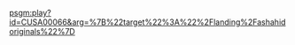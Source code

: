 [psgm:play?id=CUSA00066&arg=%7B%22target%22%3A%22%2Flanding%2Fashahidoriginals%22%7D](psgm:play?id=CUSA00066&arg=%7B%22target%22%3A%22%2Flanding%2Fashahidoriginals%22%7D)
